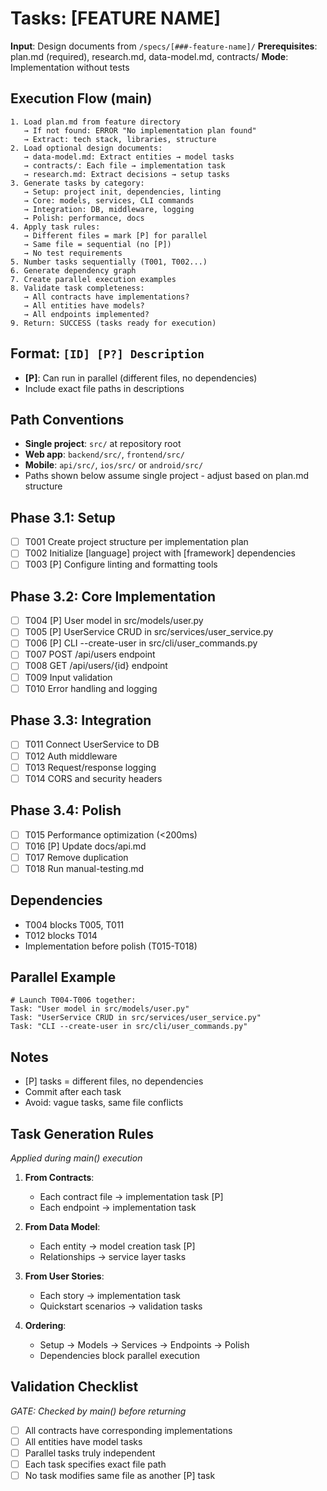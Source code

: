 # Tasks: [FEATURE NAME]

**Input**: Design documents from `/specs/[###-feature-name]/`
**Prerequisites**: plan.md (required), research.md, data-model.md, contracts/
**Mode**: Implementation without tests

## Execution Flow (main)
```
1. Load plan.md from feature directory
   → If not found: ERROR "No implementation plan found"
   → Extract: tech stack, libraries, structure
2. Load optional design documents:
   → data-model.md: Extract entities → model tasks
   → contracts/: Each file → implementation task
   → research.md: Extract decisions → setup tasks
3. Generate tasks by category:
   → Setup: project init, dependencies, linting
   → Core: models, services, CLI commands
   → Integration: DB, middleware, logging
   → Polish: performance, docs
4. Apply task rules:
   → Different files = mark [P] for parallel
   → Same file = sequential (no [P])
   → No test requirements
5. Number tasks sequentially (T001, T002...)
6. Generate dependency graph
7. Create parallel execution examples
8. Validate task completeness:
   → All contracts have implementations?
   → All entities have models?
   → All endpoints implemented?
9. Return: SUCCESS (tasks ready for execution)
```

## Format: `[ID] [P?] Description`
- **[P]**: Can run in parallel (different files, no dependencies)
- Include exact file paths in descriptions

## Path Conventions
- **Single project**: `src/` at repository root
- **Web app**: `backend/src/`, `frontend/src/`
- **Mobile**: `api/src/`, `ios/src/` or `android/src/`
- Paths shown below assume single project - adjust based on plan.md structure

## Phase 3.1: Setup
- [ ] T001 Create project structure per implementation plan
- [ ] T002 Initialize [language] project with [framework] dependencies
- [ ] T003 [P] Configure linting and formatting tools

## Phase 3.2: Core Implementation
- [ ] T004 [P] User model in src/models/user.py
- [ ] T005 [P] UserService CRUD in src/services/user_service.py
- [ ] T006 [P] CLI --create-user in src/cli/user_commands.py
- [ ] T007 POST /api/users endpoint
- [ ] T008 GET /api/users/{id} endpoint
- [ ] T009 Input validation
- [ ] T010 Error handling and logging

## Phase 3.3: Integration
- [ ] T011 Connect UserService to DB
- [ ] T012 Auth middleware
- [ ] T013 Request/response logging
- [ ] T014 CORS and security headers

## Phase 3.4: Polish
- [ ] T015 Performance optimization (<200ms)
- [ ] T016 [P] Update docs/api.md
- [ ] T017 Remove duplication
- [ ] T018 Run manual-testing.md

## Dependencies
- T004 blocks T005, T011
- T012 blocks T014
- Implementation before polish (T015-T018)

## Parallel Example
```
# Launch T004-T006 together:
Task: "User model in src/models/user.py"
Task: "UserService CRUD in src/services/user_service.py"
Task: "CLI --create-user in src/cli/user_commands.py"
```

## Notes
- [P] tasks = different files, no dependencies
- Commit after each task
- Avoid: vague tasks, same file conflicts

## Task Generation Rules
*Applied during main() execution*

1. **From Contracts**:
   - Each contract file → implementation task [P]
   - Each endpoint → implementation task

2. **From Data Model**:
   - Each entity → model creation task [P]
   - Relationships → service layer tasks

3. **From User Stories**:
   - Each story → implementation task
   - Quickstart scenarios → validation tasks

4. **Ordering**:
   - Setup → Models → Services → Endpoints → Polish
   - Dependencies block parallel execution

## Validation Checklist
*GATE: Checked by main() before returning*

- [ ] All contracts have corresponding implementations
- [ ] All entities have model tasks
- [ ] Parallel tasks truly independent
- [ ] Each task specifies exact file path
- [ ] No task modifies same file as another [P] task